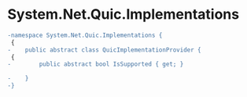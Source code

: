 # System.Net.Quic.Implementations

``` diff
-namespace System.Net.Quic.Implementations {
 {
-    public abstract class QuicImplementationProvider {
 {
-        public abstract bool IsSupported { get; }

-    }
-}
```
